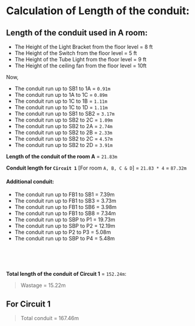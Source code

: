 # Calculation of Length of the conduit:

## Length of the conduit used in A room:

* The Height of the Light Bracket from the floor level  = 8 ft
* The Height of the Switch from the floor level         = 5 ft
* The Height of the Tube Light from the floor level     = 9 ft
* The Height of the ceiling fan from the floor level    = 10ft


Now,

*  The conduit run up to SB1 to 1A  = `0.91m`              
*  The conduit run up to 1A to 1C   = `0.89m`       
*  The conduit run up to 1C to 1B   = `1.11m`          
*  The conduit run up to 1C to 1D   = `1.11m`      
*  The conduit run up to SB1 to SB2 = `3.17m`          
*  The conduit run up to SB2 to 2C  = `1.09m`        
*  The conduit run up to SB2 to 2A  = `2.74m`         
*  The conduit run up to SB2 to 2B  = `2.33m`          
*  The conduit run up to SB2 to 2C  = `4.57m`        
*  The conduit run up to SB2 to 2D  = `3.91m`

**Length of the conduit of the room A** = `21.83m`

**Conduit length for `Circuit 1`** [For room `A, B, C & D`] = `21.83 * 4` = `87.32m`

#### Additional conduit:

* The conduit run up to FB1 to SB1 = 7.39m
* The conduit run up to FB1 to SB3 = 3.73m
* The conduit run up to FB1 to SB6 = 3.98m
* The conduit run up to FB1 to SB8 = 7.34m
* The conduit run up to SBP to P1  = 19.73m
* The conduit run up to SBP to P2  = 12.19m
* The conduit run up to P2 to P3   = 5.08m
* The conduit run up to SBP to P4  = 5.48m
 
 <br> 
 <br> 
 <br> 


**Total length of the conduit of Circuit 1** = `152.24m`:

> Wastage = 15.22m


For Circuit 1
---------------
> Total conduit = 167.46m

